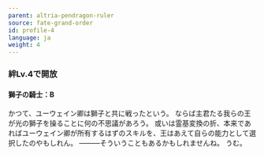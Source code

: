 ```yaml
---
parent: altria-pendragon-ruler
source: fate-grand-order
id: profile-4
language: ja
weight: 4
---
```


### 絆Lv.4で開放

#### 獅子の騎士：B

かつて、ユーウェイン卿は獅子と共に戦ったという。
ならば主君たる我らの王が光の獅子を操ることに何の不思議があろう。
或いは霊基変換の折、本来であればユーウェイン卿が所有するはずのスキルを、王はあえて自らの能力として選択したのやもしれん。
―――そういうこともあるかもしれませんね。
うむ。
